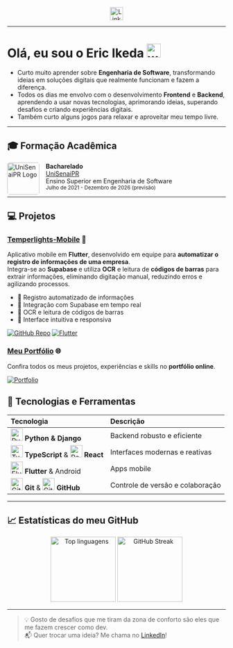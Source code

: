 <div align="center">
  <a href="https://www.linkedin.com/in/ericikeda1/" target="_blank" rel="noopener noreferrer">
    <img src="https://img.shields.io/static/v1?message=LinkedIn&logo=linkedin&color=0077B5&style=for-the-badge" height="30" alt="LinkedIn" />
  </a>
</div>

---

# Olá, eu sou o **Eric Ikeda** <img src="https://media.giphy.com/media/hvRJCLFzcasrR4ia7z/giphy.gif" alt="waving hand" width="32" />

- Curto muito aprender sobre **Engenharia de Software**, transformando ideias em soluções digitais que realmente funcionam e fazem a diferença.  
- Todos os dias me envolvo com o desenvolvimento **Frontend** e **Backend**, aprendendo a usar novas tecnologias, aprimorando ideias, superando desafios e criando experiências digitais.  
- Também curto alguns jogos para relaxar e aproveitar meu tempo livre.

---

## 🎓 Formação Acadêmica

<div> 
  <a href="https://www.unisenaipr.com.br" target="_blank" rel="noopener noreferrer">
    <img src="https://tse1.mm.bing.net/th/id/OIP.wz3nFNOB_HoLXV4CdLXlAQHaHa?cb=thfvnext&rs=1&pid=ImgDetMain&o=7&rm=3" alt="UniSenaiPR Logo" width="74" align="left" style="border-radius: 5px; margin-right: 15px;" />
  </a>
  <p>
    <strong>Bacharelado</strong><br />
    <a href="https://www.unisenaipr.com.br" target="_blank" rel="noopener noreferrer">UniSenaiPR</a><br />
    Ensino Superior em Engenharia de Software<br />
    <small>Julho de 2021 - Dezembro de 2026 (previsão)</small>
  </p>
</div>

---

## 💻 Projetos

### [Temperlights-Mobile](https://github.com/EricIkeda1/Temperlights-Mobile) 📱
Aplicativo mobile em **Flutter**, desenvolvido em equipe para **automatizar o registro de informações de uma empresa**.  
Integra-se ao **Supabase** e utiliza **OCR** e leitura de **códigos de barras** para extrair informações, eliminando digitação manual, reduzindo erros e agilizando processos.

- 🔹 Registro automatizado de informações
- 🔹 Integração com Supabase em tempo real
- 🔹 OCR e leitura de códigos de barras
- 🔹 Interface intuitiva e responsiva

[![GitHub Repo](https://img.shields.io/badge/Repositório-GitHub-blue?style=for-the-badge&logo=github)](https://github.com/EricIkeda1/Temperlights-Mobile)
[![Flutter](https://img.shields.io/badge/Flutter-Mobile-blue?style=for-the-badge&logo=flutter)](https://flutter.dev)

### [Meu Portfólio](https://ericikedaportfolio.vercel.app/home) 🌐
Confira todos os meus projetos, experiências e skills no **portfólio online**.

[![Portfolio](https://img.shields.io/badge/Portfolio-Visitar-blue?style=for-the-badge&logo=googlesites)](https://ericikedaportfolio.vercel.app/home)


## 🚀 Tecnologias e Ferramentas

<div align="center">

| Tecnologia                                    | Descrição                          |
| :------------------------------------------- | :-------------------------------- |
| <img src="https://cdn.jsdelivr.net/gh/devicons/devicon/icons/python/python-original.svg" width="28" alt="Python" /> **Python & Django**       | Backend robusto e eficiente         |
| <img src="https://cdn.jsdelivr.net/gh/devicons/devicon/icons/typescript/typescript-original.svg" width="28" alt="TypeScript" /> **TypeScript** & <img src="https://cdn.jsdelivr.net/gh/devicons/devicon/icons/react/react-original.svg" width="28" alt="React" /> **React** | Interfaces modernas e reativas      |
| <img src="https://cdn.jsdelivr.net/gh/devicons/devicon/icons/flutter/flutter-original.svg" width="28" alt="Flutter" /> **Flutter** & Android          | Apps mobile |
| <img src="https://cdn.jsdelivr.net/gh/devicons/devicon/icons/git/git-original.svg" width="28" alt="Git" /> **Git** & <img src="https://cdn.jsdelivr.net/gh/devicons/devicon/icons/github/github-original.svg" width="28" alt="GitHub" /> **GitHub**     | Controle de versão e colaboração    |

</div>

---

## 📈 Estatísticas do meu GitHub

<div align="center">
  <img src="https://github-readme-stats.vercel.app/api/top-langs?username=EricIkeda1&locale=pt-br&layout=compact&theme=dracula" height="150" alt="Top linguagens" />
  <img src="https://streak-stats.demolab.com?user=EricIkeda1&locale=pt-br&mode=daily&theme=dracula" height="150" alt="GitHub Streak" />
</div>

---

> 💡 Gosto de desafios que me tiram da zona de conforto são eles que me fazem crescer como dev.  
> 📬 Quer trocar uma ideia? Me chama no [LinkedIn](https://www.linkedin.com/in/ericikeda1/)!
